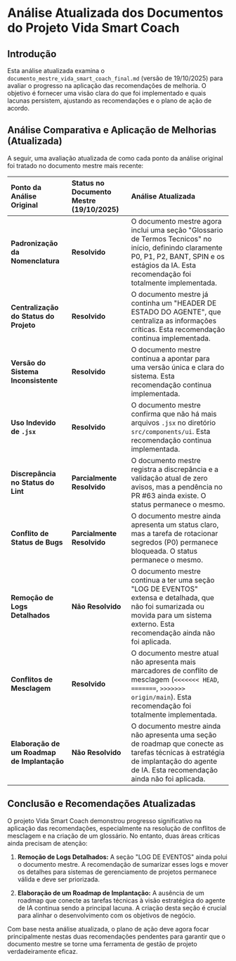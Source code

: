 # Análise Atualizada dos Documentos do Projeto Vida Smart Coach

## Introdução

Esta análise atualizada examina o `documento_mestre_vida_smart_coach_final.md` (versão de 19/10/2025) para avaliar o progresso na aplicação das recomendações de melhoria. O objetivo é fornecer uma visão clara do que foi implementado e quais lacunas persistem, ajustando as recomendações e o plano de ação de acordo.

## Análise Comparativa e Aplicação de Melhorias (Atualizada)

A seguir, uma avaliação atualizada de como cada ponto da análise original foi tratado no documento mestre mais recente:

| Ponto da Análise Original | Status no Documento Mestre (19/10/2025) | Análise Atualizada |
| :--- | :--- | :--- |
| **Padronização da Nomenclatura** | **Resolvido** | O documento mestre agora inclui uma seção "Glossario de Termos Tecnicos" no início, definindo claramente P0, P1, P2, BANT, SPIN e os estágios da IA. Esta recomendação foi totalmente implementada. |
| **Centralização do Status do Projeto** | **Resolvido** | O documento mestre já continha um "HEADER DE ESTADO DO AGENTE", que centraliza as informações críticas. Esta recomendação continua implementada. |
| **Versão do Sistema Inconsistente** | **Resolvido** | O documento mestre continua a apontar para uma versão única e clara do sistema. Esta recomendação continua implementada. |
| **Uso Indevido de `.jsx`** | **Resolvido** | O documento mestre confirma que não há mais arquivos `.jsx` no diretório `src/components/ui`. Esta recomendação continua implementada. |
| **Discrepância no Status do Lint** | **Parcialmente Resolvido** | O documento mestre registra a discrepância e a validação atual de zero avisos, mas a pendência no PR #63 ainda existe. O status permanece o mesmo. |
| **Conflito de Status de Bugs** | **Parcialmente Resolvido** | O documento mestre ainda apresenta um status claro, mas a tarefa de rotacionar segredos (P0) permanece bloqueada. O status permanece o mesmo. |
| **Remoção de Logs Detalhados** | **Não Resolvido** | O documento mestre continua a ter uma seção "LOG DE EVENTOS" extensa e detalhada, que não foi sumarizada ou movida para um sistema externo. Esta recomendação ainda não foi aplicada. |
| **Conflitos de Mesclagem** | **Resolvido** | O documento mestre atual não apresenta mais marcadores de conflito de mesclagem (`<<<<<<< HEAD`, `=======`, `>>>>>>> origin/main`). Esta recomendação foi totalmente implementada. |
| **Elaboração de um Roadmap de Implantação** | **Não Resolvido** | O documento mestre ainda não apresenta uma seção de roadmap que conecte as tarefas técnicas à estratégia de implantação do agente de IA. Esta recomendação ainda não foi aplicada. |

## Conclusão e Recomendações Atualizadas

O projeto Vida Smart Coach demonstrou progresso significativo na aplicação das recomendações, especialmente na resolução de conflitos de mesclagem e na criação de um glossário. No entanto, duas áreas críticas ainda precisam de atenção:

1.  **Remoção de Logs Detalhados:** A seção "LOG DE EVENTOS" ainda polui o documento mestre. A recomendação de sumarizar esses logs e mover os detalhes para sistemas de gerenciamento de projetos permanece válida e deve ser priorizada.

2.  **Elaboração de um Roadmap de Implantação:** A ausência de um roadmap que conecte as tarefas técnicas à visão estratégica do agente de IA continua sendo a principal lacuna. A criação desta seção é crucial para alinhar o desenvolvimento com os objetivos de negócio.

Com base nesta análise atualizada, o plano de ação deve agora focar principalmente nestas duas recomendações pendentes para garantir que o documento mestre se torne uma ferramenta de gestão de projeto verdadeiramente eficaz.
